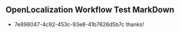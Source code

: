 ## OpenLocalization Workflow Test MarkDown
* 7e898047-4c92-453c-93e8-41b7626d5b7c thanks!

<!--HONumber=Jul16_HO3-->


